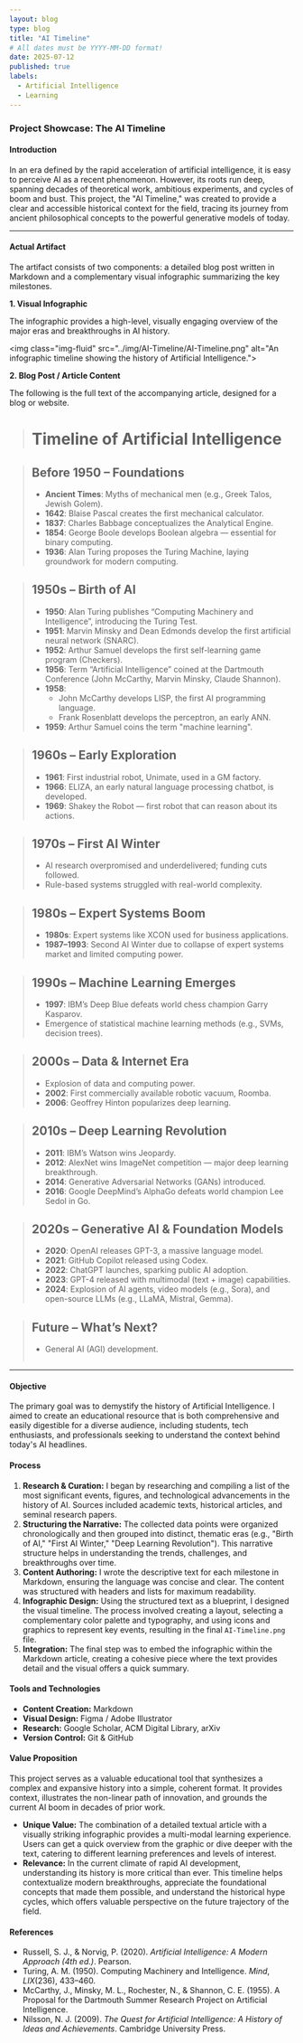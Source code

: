 ```yaml
---
layout: blog
type: blog
title: "AI Timeline"
# All dates must be YYYY-MM-DD format!
date: 2025-07-12
published: true
labels:
  - Artificial Intelligence
  - Learning
---
```


### **Project Showcase: The AI Timeline**

#### **Introduction**

In an era defined by the rapid acceleration of artificial intelligence, it is easy to perceive AI as a recent phenomenon. However, its roots run deep, spanning decades of theoretical work, ambitious experiments, and cycles of boom and bust. This project, the "AI Timeline," was created to provide a clear and accessible historical context for the field, tracing its journey from ancient philosophical concepts to the powerful generative models of today.

-----

#### **Actual Artifact**

The artifact consists of two components: a detailed blog post written in Markdown and a complementary visual infographic summarizing the key milestones.

**1. Visual Infographic**

The infographic provides a high-level, visually engaging overview of the major eras and breakthroughs in AI history.

\<img class="img-fluid" src="../img/AI-Timeline/AI-Timeline.png" alt="An infographic timeline showing the history of Artificial Intelligence."\>

**2. Blog Post / Article Content**

The following is the full text of the accompanying article, designed for a blog or website.



> # **Timeline of Artificial Intelligence**

> ## **Before 1950 – Foundations**
>
>   - **Ancient Times**: Myths of mechanical men (e.g., Greek Talos, Jewish Golem).
>   - **1642**: Blaise Pascal creates the first mechanical calculator.
>   - **1837**: Charles Babbage conceptualizes the Analytical Engine.
>   - **1854**: George Boole develops Boolean algebra — essential for binary computing.
>   - **1936**: Alan Turing proposes the Turing Machine, laying groundwork for modern computing.

> ## **1950s – Birth of AI**
>
>   - **1950**: Alan Turing publishes “Computing Machinery and Intelligence”, introducing the Turing Test.
>   - **1951**: Marvin Minsky and Dean Edmonds develop the first artificial neural network (SNARC).
>   - **1952**: Arthur Samuel develops the first self-learning game program (Checkers).
>   - **1956**: Term “Artificial Intelligence” coined at the Dartmouth Conference (John McCarthy, Marvin Minsky, Claude Shannon).
>   - **1958**:
>       - John McCarthy develops LISP, the first AI programming language.
>       - Frank Rosenblatt develops the perceptron, an early ANN.
>   - **1959**: Arthur Samuel coins the term "machine learning".

> ## **1960s – Early Exploration**
>
>   - **1961**: First industrial robot, Unimate, used in a GM factory.
>   - **1966**: ELIZA, an early natural language processing chatbot, is developed.
>   - **1969**: Shakey the Robot — first robot that can reason about its actions.

> ## **1970s – First AI Winter**
>
>   - AI research overpromised and underdelivered; funding cuts followed.
>   - Rule-based systems struggled with real-world complexity.

> ## **1980s – Expert Systems Boom**
>
>   - **1980s**: Expert systems like XCON used for business applications.
>   - **1987–1993**: Second AI Winter due to collapse of expert systems market and limited computing power.

> ## **1990s – Machine Learning Emerges**
>
>   - **1997**: IBM’s Deep Blue defeats world chess champion Garry Kasparov.
>   - Emergence of statistical machine learning methods (e.g., SVMs, decision trees).

> ## **2000s – Data & Internet Era**
>
>   - Explosion of data and computing power.
>   - **2002**: First commercially available robotic vacuum, Roomba.
>   - **2006**: Geoffrey Hinton popularizes deep learning.

> ## **2010s – Deep Learning Revolution**
>
>   - **2011**: IBM’s Watson wins Jeopardy.
>   - **2012**: AlexNet wins ImageNet competition — major deep learning breakthrough.
>   - **2014**: Generative Adversarial Networks (GANs) introduced.
>   - **2016**: Google DeepMind’s AlphaGo defeats world champion Lee Sedol in Go.

> ## **2020s – Generative AI & Foundation Models**
>
>   - **2020**: OpenAI releases GPT-3, a massive language model.
>   - **2021**: GitHub Copilot released using Codex.
>   - **2022**: ChatGPT launches, sparking public AI adoption.
>   - **2023**: GPT-4 released with multimodal (text + image) capabilities.
>   - **2024**: Explosion of AI agents, video models (e.g., Sora), and open-source LLMs (e.g., LLaMA, Mistral, Gemma).

> ## **Future – What’s Next?**
>
>   - General AI (AGI) development.
>
> <!-- end list -->
>
> ```
> ```

-----

#### **Objective**

The primary goal was to demystify the history of Artificial Intelligence. I aimed to create an educational resource that is both comprehensive and easily digestible for a diverse audience, including students, tech enthusiasts, and professionals seeking to understand the context behind today's AI headlines.

#### **Process**

1.  **Research & Curation:** I began by researching and compiling a list of the most significant events, figures, and technological advancements in the history of AI. Sources included academic texts, historical articles, and seminal research papers.
2.  **Structuring the Narrative:** The collected data points were organized chronologically and then grouped into distinct, thematic eras (e.g., "Birth of AI," "First AI Winter," "Deep Learning Revolution"). This narrative structure helps in understanding the trends, challenges, and breakthroughs over time.
3.  **Content Authoring:** I wrote the descriptive text for each milestone in Markdown, ensuring the language was concise and clear. The content was structured with headers and lists for maximum readability.
4.  **Infographic Design:** Using the structured text as a blueprint, I designed the visual timeline. The process involved creating a layout, selecting a complementary color palette and typography, and using icons and graphics to represent key events, resulting in the final `AI-Timeline.png` file.
5.  **Integration:** The final step was to embed the infographic within the Markdown article, creating a cohesive piece where the text provides detail and the visual offers a quick summary.

#### **Tools and Technologies**

  * **Content Creation:** Markdown
  * **Visual Design:** Figma / Adobe Illustrator
  * **Research:** Google Scholar, ACM Digital Library, arXiv
  * **Version Control:** Git & GitHub

#### **Value Proposition**

This project serves as a valuable educational tool that synthesizes a complex and expansive history into a simple, coherent format. It provides context, illustrates the non-linear path of innovation, and grounds the current AI boom in decades of prior work.

  * **Unique Value:** The combination of a detailed textual article with a visually striking infographic provides a multi-modal learning experience. Users can get a quick overview from the graphic or dive deeper with the text, catering to different learning preferences and levels of interest.
  * **Relevance:** In the current climate of rapid AI development, understanding its history is more critical than ever. This timeline helps contextualize modern breakthroughs, appreciate the foundational concepts that made them possible, and understand the historical hype cycles, which offers valuable perspective on the future trajectory of the field.

#### **References**

  * Russell, S. J., & Norvig, P. (2020). *Artificial Intelligence: A Modern Approach (4th ed.)*. Pearson.
  * Turing, A. M. (1950). Computing Machinery and Intelligence. *Mind*, *LIX*(236), 433–460.
  * McCarthy, J., Minsky, M. L., Rochester, N., & Shannon, C. E. (1955). A Proposal for the Dartmouth Summer Research Project on Artificial Intelligence.
  * Nilsson, N. J. (2009). *The Quest for Artificial Intelligence: A History of Ideas and Achievements*. Cambridge University Press.


